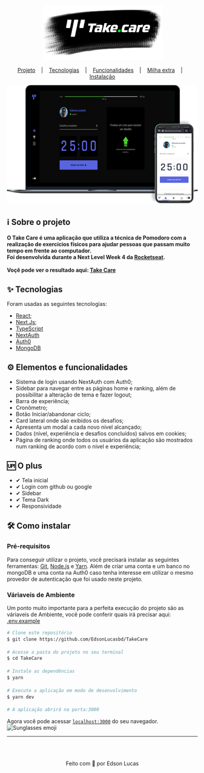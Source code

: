 <p align="center"><img src="https://raw.githubusercontent.com/EdsonLucasbd/TakeCare/main/public/readmeLogo.png" alt="TakeCare" /><p>
  
<p align="center">
  <a href="#information_source-sobre-o-projeto"> Projeto</a>
  &nbsp;&nbsp;&nbsp;|&nbsp;&nbsp;&nbsp;
  <a href="#-tecnologias">Tecnologias</a>
  &nbsp;&nbsp;&nbsp;|&nbsp;&nbsp;&nbsp;
  <a href="#gear-elementos-e-funcionalidades"> Funcionalidades</a>
  &nbsp;&nbsp;&nbsp;|&nbsp;&nbsp;&nbsp;
  <a href="#-o-plus">Milha extra</a>
  &nbsp;&nbsp;&nbsp;|&nbsp;&nbsp;&nbsp;
  <a href="#%EF%B8%8F-como-instalar">Instalação</a>
<p/>

<p align="center"><img width="700" src="https://raw.githubusercontent.com/EdsonLucasbd/TakeCare/main/public/example.png" alt="Screenshot" /><p>

## :information_source: Sobre o projeto

#### O Take Care é uma aplicação que utiliza a técnica de Pomodoro com a realização de exercícios físicos para ajudar pessoas que passam muito tempo em frente ao computador.</br> Foi desenvolvida durante a Next Level Week 4 da <a href="https://rocketseat.com.br/">Rocketseat</a>.</br></br> Voçê pode ver o resultado aqui: <a href="https://takecare-gamma.vercel.app/">Take Care</a>


## ✨ Tecnologias
<p>Foram usadas as seguintes tecnologias:</p>

- [React](https://pt-br.reactjs.org/);
- [Next.Js](https://nextjs.org/);
- [TypeScript](https://www.typescriptlang.org/)
- [NextAuth](https://next-auth.js.org/)
- [Auth0](https://auth0.com/)
- [MongoDB](https://www.mongodb.com/cloud/atlas)

## :gear: Elementos e funcionalidades
<ul>
  <li>Sistema de login usando NextAuth com Auth0;</li>
  <li>Sidebar para navegar entre as páginas home e ranking, além de possibilitar a alteração de tema e fazer logout;</li>
  <li>Barra de experiência;</li>
  <li>Cronômetro;</li>
  <li>Botão Iniciar/abandonar ciclo;</li>
  <li>Card lateral onde são exibidos os desafios;</li>
  <li>Apresenta um modal a cada novo nível alcançado;</li>
  <li>Dados (nível, experiência e desafios concluídos) salvos em cookies;</li>
  <li>Página de ranking onde todos os usuários da aplicação são mostrados num ranking de acordo com o nivel e experiência;</li>
</ul>

## 🆙 O plus

- ✔ Tela inicial
- ✔ Login com github ou google
- ✔ Sidebar
- ✔ Tema Dark
- ✔ Responsividade

## 🛠️ Como instalar
### Pré-requisitos 
  Para conseguir utilizar o projeto, você precisará instalar as seguintes ferramentas: [Git](https://git-scm.com), [Node.js](https://nodejs.org/en/) e [Yarn](https://classic.yarnpkg.com/en/docs/install). Além de criar uma conta e um banco no mongoDB e uma conta na Auth0 caso tenha interesse em utilizar o mesmo provedor de autenticação que foi usado neste projeto.

### Váriaveis de Ambiente
  Um ponto muito importante para a perfeita execução do projeto são as váriaveis de Ambiente, você pode conferir quais irá precisar aqui: <a href="https://github.com/EdsonLucasbd/TakeCare/blob/main/env.example">.env.example</a>

```bash
# Clone este repositório
$ git clone https://github.com/EdsonLucasbd/TakeCare

# Acesse a pasta do projeto no seu terminal
$ cd TakeCare

# Instale as dependências
$ yarn

# Execute a aplicação em modo de desenvolvimento
$ yarn dev

# A aplicação abrirá na porta:3000
```
<p>Agora você pode acessar <code><a href="https://localhost:3000">localhost:3000</a></code> do seu navegador. <img width="25" src="https://emojis.slackmojis.com/emojis/images/1531849430/4246/blob-sunglasses.gif?1531849430" alt="Sunglasses emoji" /></p>

<hr>
</br></br>
<p align="center">Feito com 💖 por Edson Lucas</p>
